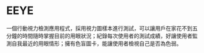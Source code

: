 # EEYE
一個行動視力檢測應用程式，採用視力圖樣本進行測試，可以讓用戶在家花不到五分鐘的時間隨時掌握目前的用眼狀況；紀錄每次使用者的測試成績，好讓使用者監測自我最近的用眼情形；擁有色盲圖卡，能讓使用者檢視自己是否為色弱。
